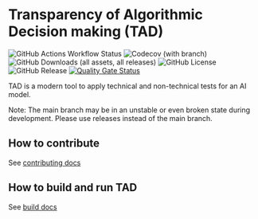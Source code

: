 # Transparency of Algorithmic Decision making (TAD)

![GitHub Actions Workflow Status](https://img.shields.io/github/actions/workflow/status/minbzk/tad/ci.yml)
![Codecov (with branch)](https://img.shields.io/codecov/c/github/minbzk/tad/main)
![GitHub Downloads (all assets, all releases)](https://img.shields.io/github/downloads/minbzk/tad/total)
![GitHub License](https://img.shields.io/github/license/minbzk/tad)
![GitHub Release](https://img.shields.io/github/v/release/minbzk/tad)
[![Quality Gate Status](https://sonarcloud.io/api/project_badges/measure?project=ai-validation-team_tad&metric=alert_status)](https://sonarcloud.io/summary/new_code?id=ai-validation-team_tad)

TAD is a modern tool to apply technical and non-technical tests for an AI model.

Note: The main branch may be in an unstable or even broken state during development. Please use releases instead of the main branch.

## How to contribute

See [contributing docs](CONTRIBUTING.md)

## How to build and run TAD

See [build docs](BUILD.md)
